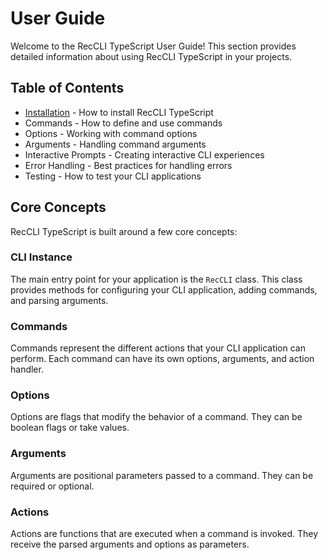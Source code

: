 # User Guide

Welcome to the RecCLI TypeScript User Guide! This section provides detailed information about using RecCLI TypeScript in your projects.

## Table of Contents

- [Installation](installation.md) - How to install RecCLI TypeScript
- Commands - How to define and use commands
- Options - Working with command options
- Arguments - Handling command arguments
- Interactive Prompts - Creating interactive CLI experiences
- Error Handling - Best practices for handling errors
- Testing - How to test your CLI applications

## Core Concepts

RecCLI TypeScript is built around a few core concepts:

### CLI Instance

The main entry point for your application is the `RecCLI` class. This class provides methods for configuring your CLI application, adding commands, and parsing arguments.

### Commands

Commands represent the different actions that your CLI application can perform. Each command can have its own options, arguments, and action handler.

### Options

Options are flags that modify the behavior of a command. They can be boolean flags or take values.

### Arguments

Arguments are positional parameters passed to a command. They can be required or optional.

### Actions

Actions are functions that are executed when a command is invoked. They receive the parsed arguments and options as parameters.
